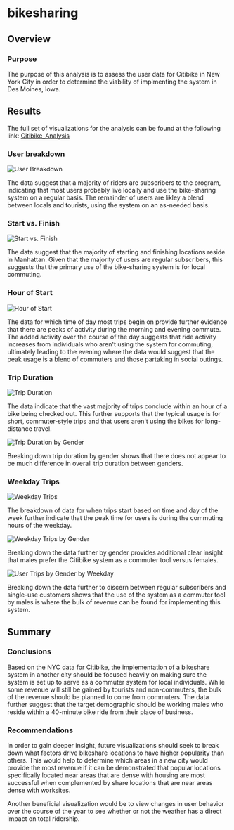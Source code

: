 # bikesharing

## Overview

### Purpose

The purpose of this analysis is to assess the user data for Citibike in New York City in order to determine the viability of implmenting the system in Des Moines, Iowa.

## Results

The full set of visualizations for the analysis can be found at the following link: [Citibike_Analysis](https://public.tableau.com/app/profile/ed8754/viz/Citibike_Analysis_16523228586560/CitibikeAnalysis)

### User breakdown

![User Breakdown](Resources/user_breakdown.JPG)

The data suggest that a majority of riders are subscribers to the program, indicating that most users probably live locally and use the bike-sharing system on a regular basis.  The remainder of users are likley a blend between locals and tourists, using the system on an as-needed basis.

### Start vs. Finish

![Start vs. Finish](Resources/start_vs_finish.JPG)

The data suggest that the majority of starting and finishing locations reside in Manhattan.  Given that the majority of users are regular subscribers, this suggests that the primary use of the bike-sharing system is for local commuting.

### Hour of Start

![Hour of Start](Resources/hour_of_start.JPG)

The data for which time of day most trips begin on provide further evidence that there are peaks of activity during the morning and evening commute.  The added activity over the course of the day suggests that ride activity increases from individuals who aren't using the system for commuting, ultimately leading to the evening where the data would suggest that the peak usage is a blend of commuters and those partaking in social outings.

### Trip Duration

![Trip Duration](Resources/checkout_times.JPG)

The data indicate that the vast majority of trips conclude within an hour of a bike being checked out. This further supports that the typical usage is for short, commuter-style trips and that users aren't using the bikes for long-distance travel.

![Trip Duration by Gender](Resources/trip_duration.JPG)

Breaking down trip duration by gender shows that there does not appear to be much difference in overall trip duration between genders.

### Weekday Trips

![Weekday Trips](Resources/weekday_trips.jpg)

The breakdown of data for when trips start based on time and day of the week further indicate that the peak time for users is during the commuting hours of the weekday.

![Weekday Trips by Gender](Resources/trips_by_gender.jpg)

Breaking down the data further by gender provides additional clear insight that males prefer the Citibike system as a commuter tool versus females.

![User Trips by Gender by Weekday](Resources/user_trips_by_gender.JPG)

Breaking down the data further to discern between regular subscribers and single-use customers shows that the use of the system as a commuter tool by males is where the bulk of revenue can be found for implementing this system.

## Summary


### Conclusions

Based on the NYC data for Citibike, the implementation of a bikeshare system in another city should be focused heavily on making sure the system is set up to serve as a commuter system for local individuals.  While some revenue will still be gained by tourists and non-commuters, the bulk of the revenue should be planned to come from commuters.  The data further suggest that the target demographic should be working males who reside within a 40-minute bike ride from their place of business.

### Recommendations

In order to gain deeper insight, future visualizations should seek to break down what factors drive bikeshare locations to have higher popularity than others.  This would help to determine which areas in a new city would provide the most revenue if it can be demonstrated that popular locations specifically located near areas that are dense with housing are most successful when complemented by share locations that are near areas dense with worksites.

Another beneficial visualization would be to view changes in user behavior over the course of the year to see whether or not the weather has a direct impact on total ridership.